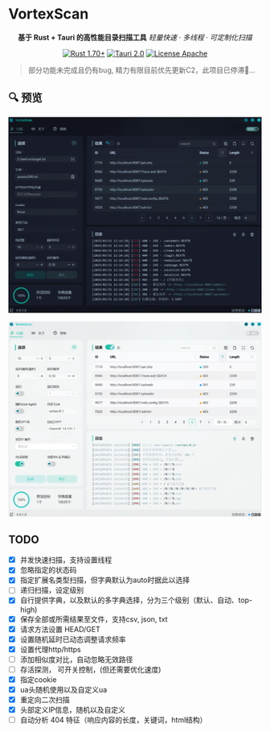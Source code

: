 # VortexScan

<div align="center">

**基于 Rust + Tauri 的高性能目录扫描工具**
*轻量快速 · 多线程 · 可定制化扫描*

[![Rust 1.70+](https://img.shields.io/badge/Rust-1.70%2B-orange?logo=rust)](https://www.rust-lang.org/)
[![Tauri 2.0](https://img.shields.io/badge/Tauri-2.0-blue?logo=tauri)](https://tauri.app/)
[![License Apache](https://img.shields.io/badge/License-Apache-red)](https://www.apache.org/licenses/)

</div>

> 部分功能未完成且仍有bug, 精力有限目前优先更新C2，此项目已停滞🤯...

## 🔍 预览
![dark_mode.png](./static/dark_mode.png)

![light_mode.png](./static/light_mode.png)

## TODO
* [X] 并发快速扫描，支持设置线程
* [X] 忽略指定的状态码
* [X] 指定扩展名类型扫描，但字典默认为auto时据此以选择
* [ ] 递归扫描，设定级别
* [X] 自行提供字典，以及默认的多字典选择，分为三个级别（默认、自动、top-high)
* [X] 保存全部或所需结果至文件，支持csv, json, txt
* [X] 请求方法设置 HEAD/GET
* [X] 设置随机延时已动态调整请求频率
* [X] 设置代理http/https
* [ ] 添加相似度对比，自动忽略无效路径
* [ ] 存活探测， 可开关控制，(但还需要优化速度)
* [X] 指定cookie
* [X] ua头随机使用以及自定义ua
* [X] 重定向二次扫描
* [X] 头部定义IP信息，随机以及自定义
* [ ] 自动分析 404 特征（响应内容的长度，关键词，html结构）

